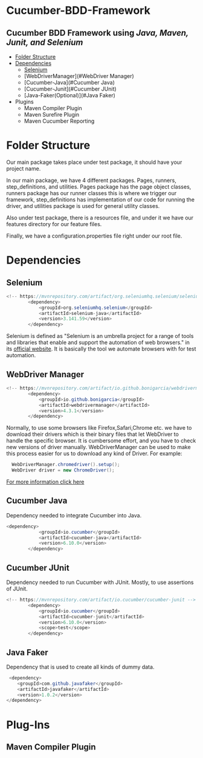 Cucumber-BDD-Framework
======
Cucumber BDD Framework using *Java, Maven, Junit, and Selenium*
-----
* [Folder Structure](#Folder-Structure) 
* [Dependencies](#Dependencies)
  * [Selenium](#Selenium)
  * [WebDriverManager](#WebDriver Manager)
  * [Cucumber-Java](#Cucumber Java)
  * [Cucumber-Junit](#Cucumber JUnit)
  * [Java-Faker(Optional)](#Java Faker)
* Plugins  
  * Maven Compiler Plugin
  * Maven Surefire Plugin
  * Maven Cucumber Reporting
  





Folder Structure
===
Our main package takes place under test package, it should have your project name. 

  In our main package, we have 4 different packages. Pages, runners, step_definitions,
and utilities. Pages package has the page object classes, runners package has our runner classes this is where
we trigger our framework, step_definitions has implementation of our code for running the driver,
and utilities package is used for general utility classes.
    
Also under test package, there is a resources file, and under it we have our features directory for our feature files.

Finally, we have a configuration.properties file right under our root file.

Dependencies
====
Selenium
---
```java
<!-- https://mvnrepository.com/artifact/org.seleniumhq.selenium/selenium-java -->
        <dependency>
            <groupId>org.seleniumhq.selenium</groupId>
            <artifactId>selenium-java</artifactId>
            <version>3.141.59</version>
        </dependency>
```
  Selenium is defined as "Selenium is an umbrella project for a range of tools and libraries that enable and support the automation of web browsers." in its [official 
website](https://www.selenium.dev/documentation/en/). It is basically the tool we automate browsers with for test automation.

WebDriver Manager
---
```java
<!-- https://mvnrepository.com/artifact/io.github.bonigarcia/webdrivermanager -->
        <dependency>
            <groupId>io.github.bonigarcia</groupId>
            <artifactId>webdrivermanager</artifactId>
            <version>4.3.1</version>
        </dependency>
```

Normally, to use some browsers like Firefox,Safari,Chrome etc. we have to download their drivers which is 
their binary files that let WebDriver to handle the specific browser. It is cumbersome effort, and you have
to check new versions of driver manually. WebDriverManager can be used to make this process easier for us to
download any kind of Driver. For example:
```java
  WebDriverManager.chromedriver().setup();
  WebDriver driver = new ChromeDriver();
```
[For more information click here](https://github.com/bonigarcia/webdrivermanager)

Cucumber Java
---
  Dependency needed to integrate Cucumber into Java.
```java
<dependency>
            <groupId>io.cucumber</groupId>
            <artifactId>cucumber-java</artifactId>
            <version>6.10.0</version>
        </dependency>
```
Cucumber JUnit
---
  Dependency needed to run Cucumber with JUnit. Mostly, to
use assertions of JUnit.
```java
<!-- https://mvnrepository.com/artifact/io.cucumber/cucumber-junit -->
        <dependency>
            <groupId>io.cucumber</groupId>
            <artifactId>cucumber-junit</artifactId>
            <version>6.10.0</version>
            <scope>test</scope>
        </dependency>
```

Java Faker
---
  Dependency that is used to create all kinds of dummy data.

```java
 <dependency>
    <groupId>com.github.javafaker</groupId>
    <artifactId>javafaker</artifactId>
    <version>1.0.2</version>
</dependency>
```

Plug-Ins
===

Maven Compiler Plugin
---







